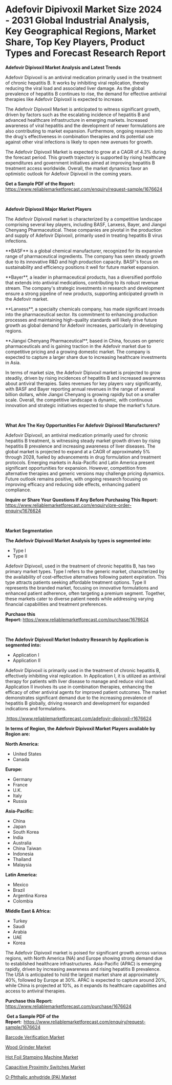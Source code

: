<p><h1>Adefovir Dipivoxil Market Size 2024 - 2031 Global Industrial Analysis, Key Geographical Regions, Market Share, Top Key Players, Product Types and Forecast Research Report</h1></p><p><strong>Adefovir Dipivoxil Market Analysis and Latest Trends</strong></p>
<p><p>Adefovir Dipivoxil is an antiviral medication primarily used in the treatment of chronic hepatitis B. It works by inhibiting viral replication, thereby reducing the viral load and associated liver damage. As the global prevalence of hepatitis B continues to rise, the demand for effective antiviral therapies like Adefovir Dipivoxil is expected to increase.</p><p>The Adefovir Dipivoxil Market is anticipated to witness significant growth, driven by factors such as the escalating incidence of hepatitis B and advanced healthcare infrastructure in emerging markets. Increased awareness of viral hepatitis and the development of newer formulations are also contributing to market expansion. Furthermore, ongoing research into the drug's effectiveness in combination therapies and its potential use against other viral infections is likely to open new avenues for growth.</p><p>The Adefovir Dipivoxil Market is expected to grow at a CAGR of 4.3% during the forecast period. This growth trajectory is supported by rising healthcare expenditures and government initiatives aimed at improving hepatitis B treatment access worldwide. Overall, the market dynamics favor an optimistic outlook for Adefovir Dipivoxil in the coming years.</p></p>
<p><strong>Get a Sample PDF of the Report:&nbsp;</strong> <a href="https://www.reliablemarketforecast.com/enquiry/request-sample/1676624?utm_campaign=1108&utm_medium=2&utm_source=Github&utm_content=ia&utm_term=30092024&utm_id=adefovir-dipivoxil">https://www.reliablemarketforecast.com/enquiry/request-sample/1676624</a></p>
<p>&nbsp;</p>
<p><strong>Adefovir Dipivoxil Major Market Players</strong></p>
<p><p>The Adefovir Dipivoxil market is characterized by a competitive landscape comprising several key players, including BASF, Lanxess, Bayer, and Jiangxi Chenyang Pharmaceutical. These companies are pivotal in the production and supply of Adefovir Dipivoxil, primarily used in treating hepatitis B virus infections.</p><p>**BASF** is a global chemical manufacturer, recognized for its expansive range of pharmaceutical ingredients. The company has seen steady growth due to its innovative R&D and high production capacity. BASF's focus on sustainability and efficiency positions it well for future market expansion.</p><p>**Bayer**, a leader in pharmaceutical products, has a diversified portfolio that extends into antiviral medications, contributing to its robust revenue stream. The company's strategic investments in research and development ensure a strong pipeline of new products, supporting anticipated growth in the Adefovir market.</p><p>**Lanxess**, a specialty chemicals company, has made significant inroads into the pharmaceutical sector. Its commitment to enhancing production processes and maintaining high-quality standards will likely drive future growth as global demand for Adefovir increases, particularly in developing regions.</p><p>**Jiangxi Chenyang Pharmaceutical**, based in China, focuses on generic pharmaceuticals and is gaining traction in the Adefovir market due to competitive pricing and a growing domestic market. The company is expected to capture a larger share due to increasing healthcare investments in Asia.</p><p>In terms of market size, the Adefovir Dipivoxil market is projected to grow steadily, driven by rising incidences of hepatitis B and increased awareness about antiviral therapies. Sales revenues for key players vary significantly, with BASF and Bayer reporting annual revenues in the range of several billion dollars, while Jiangxi Chenyang is growing rapidly but on a smaller scale. Overall, the competitive landscape is dynamic, with continuous innovation and strategic initiatives expected to shape the market's future.</p></p>
<p>&nbsp;</p>
<p><strong>What Are The Key Opportunities For Adefovir Dipivoxil Manufacturers?</strong></p>
<p><p>Adefovir Dipivoxil, an antiviral medication primarily used for chronic hepatitis B treatment, is witnessing steady market growth driven by rising hepatitis B prevalence and increasing awareness of liver diseases. The global market is projected to expand at a CAGR of approximately 5% through 2028, fueled by advancements in drug formulation and treatment protocols. Emerging markets in Asia-Pacific and Latin America present significant opportunities for expansion. However, competition from alternative therapies and generic versions may challenge pricing dynamics. Future outlook remains positive, with ongoing research focusing on improving efficacy and reducing side effects, enhancing patient compliance.</p></p>
<p><strong>Inquire or Share Your Questions If Any Before Purchasing This Report:</strong> <a href="https://www.reliablemarketforecast.com/enquiry/pre-order-enquiry/1676624?utm_campaign=1108&utm_medium=2&utm_source=Github&utm_content=ia&utm_term=30092024&utm_id=adefovir-dipivoxil">https://www.reliablemarketforecast.com/enquiry/pre-order-enquiry/1676624</a></p>
<p>&nbsp;</p>
<p><strong>Market Segmentation</strong></p>
<p><strong>The Adefovir Dipivoxil Market Analysis by types is segmented into:</strong></p>
<p><ul><li>Type I</li><li>Type II</li></ul></p>
<p><p>Adefovir Dipivoxil, used in the treatment of chronic hepatitis B, has two primary market types. Type I refers to the generic market, characterized by the availability of cost-effective alternatives following patent expiration. This type attracts patients seeking affordable treatment options. Type II represents the branded market, focusing on innovative formulations and enhanced patient adherence, often targeting a premium segment. Together, these markets cater to diverse patient needs while addressing varying financial capabilities and treatment preferences.</p></p>
<p><strong>Purchase this Report:&nbsp;</strong><a href="https://www.reliablemarketforecast.com/purchase/1676624?utm_campaign=1108&utm_medium=2&utm_source=Github&utm_content=ia&utm_term=30092024&utm_id=adefovir-dipivoxil">https://www.reliablemarketforecast.com/purchase/1676624</a></p>
<p>&nbsp;</p>
<p><strong>The Adefovir Dipivoxil Market Industry Research by Application is segmented into:</strong></p>
<p><ul><li>Application I</li><li>Application II</li></ul></p>
<p><p>Adefovir Dipivoxil is primarily used in the treatment of chronic hepatitis B, effectively inhibiting viral replication. In Application I, it is utilized as antiviral therapy for patients with liver disease to manage and reduce viral load. Application II involves its use in combination therapies, enhancing the efficacy of other antiviral agents for improved patient outcomes. The market demonstrates significant demand due to the increasing prevalence of hepatitis B globally, driving research and development for expanded indications and formulations.</p></p>
<p><a href="https://www.reliablemarketforecast.com/adefovir-dipivoxil-r1676624?utm_campaign=1108&utm_medium=2&utm_source=Github&utm_content=ia&utm_term=30092024&utm_id=adefovir-dipivoxil">&nbsp;https://www.reliablemarketforecast.com/adefovir-dipivoxil-r1676624</a></p>
<p><strong>In terms of Region, the Adefovir Dipivoxil Market Players available by Region are:</strong></p>
<p>
    <p> <strong> North America: </strong>
        <ul>
            <li>United States</li>
            <li>Canada</li>
        </ul>
        </p> 
    <p> <strong> Europe: </strong>
        <ul>
            <li>Germany</li>
            <li>France</li>
            <li>U.K.</li>
            <li>Italy</li>
            <li>Russia</li>
        </ul>
        </p> 
    <p> <strong> Asia-Pacific: </strong>
        <ul>
            <li>China</li>
            <li>Japan</li>
            <li>South Korea</li>
            <li>India</li>
            <li>Australia</li>
            <li>China Taiwan</li>
            <li>Indonesia</li>
            <li>Thailand</li>
            <li>Malaysia</li>
        </ul>
        </p> 
    <p> <strong> Latin America: </strong>
        <ul>
            <li>Mexico</li>
            <li>Brazil</li>
            <li>Argentina Korea</li>
            <li>Colombia</li>
        </ul>
        </p> 
    <p> <strong> Middle East & Africa: </strong>
        <ul>
            <li>Turkey</li>
            <li>Saudi</li>
            <li>Arabia</li>
            <li>UAE</li>
            <li>Korea</li>
        </ul>
    </p>
    </p>
<p><p>The Adefovir Dipivoxil market is poised for significant growth across various regions, with North America (NA) and Europe showing strong demand due to established healthcare infrastructures. Asia-Pacific (APAC) is emerging rapidly, driven by increasing awareness and rising hepatitis B prevalence. The USA is anticipated to hold the largest market share at approximately 40%, followed by Europe at 30%. APAC is expected to capture around 20%, while China is projected at 10%, as it expands its healthcare capabilities and access to antiviral therapies.</p></p>
<p><strong>Purchase this Report: </strong><a href="https://www.reliablemarketforecast.com/purchase/1676624?utm_campaign=1108&utm_medium=2&utm_source=Github&utm_content=ia&utm_term=30092024&utm_id=adefovir-dipivoxil">https://www.reliablemarketforecast.com/purchase/1676624</a></p>
<p>&nbsp;<strong>Get a Sample PDF of the Report:&nbsp;&nbsp;</strong><a href="https://www.reliablemarketforecast.com/enquiry/request-sample/1676624?utm_campaign=1108&utm_medium=2&utm_source=Github&utm_content=ia&utm_term=30092024&utm_id=adefovir-dipivoxil">https://www.reliablemarketforecast.com/enquiry/request-sample/1676624</a></p>
<p><strong></strong></p>
<p><p><a href="https://issuu.com/reportprime-2/docs/barcode-verification-market-size-20_c775ef3493b418?utm_campaign=1108&utm_medium=2&utm_source=Github&utm_content=ia&utm_term=30092024&utm_id=adefovir-dipivoxil">Barcode Verification Market</a></p><p><a href="https://www.linkedin.com/pulse/wood-grinder-market-report-product-type-vertical-grindershorizontal-ovcxc?utm_campaign=1108&utm_medium=2&utm_source=Github&utm_content=ia&utm_term=30092024&utm_id=adefovir-dipivoxil">Wood Grinder Market</a></p><p><a href="https://www.linkedin.com/pulse/how-regional-markets-adapting-hot-foil-stamping-machine-market-vpcgc?utm_campaign=1108&utm_medium=2&utm_source=Github&utm_content=ia&utm_term=30092024&utm_id=adefovir-dipivoxil">Hot Foil Stamping Machine Market</a></p><p><a href="https://issuu.com/reportprime-2/docs/capacitive-proximity-switches-marke_587390443a84cf?utm_campaign=1108&utm_medium=2&utm_source=Github&utm_content=ia&utm_term=30092024&utm_id=adefovir-dipivoxil">Capacitive Proximity Switches Market</a></p><p><a href="https://github.com/CliffMedina6/Market-Research-Report-List-6/blob/main/o-phthalic-anhydride-pa-market.md?utm_campaign=1108&utm_medium=2&utm_source=Github&utm_content=ia&utm_term=30092024&utm_id=adefovir-dipivoxil">O-Phthalic anhydride (PA) Market</a></p></p>